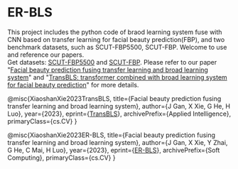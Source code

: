 # ER-BLS
This project includes the python code of braod learning system fuse with CNN based on transfer learning for facial beauty prediction(FBP), and two benchmark datasets, such as SCUT-FBP5500, SCUT-FBP. Welcome to use and reference our papers.  
Get datasets: [SCUT-FBP5500](https://github.com/HCIILAB/SCUT-FBP5500-Database-Release) and [SCUT-FBP](http://www.hcii-lab.net/data/SCUT-FBP/).
 Please refer to our paper "[Facial beauty prediction fusing transfer learning and broad learning system](https://doi.org/10.1007/s00500-022-07563-1)" and "[TransBLS: transformer combined with broad learning system for facial beauty prediction](https://doi.org/10.1007/s10489-023-04931-8)" for more details.

 @misc{XiaoshanXie2023TransBLS,
    title={Facial beauty prediction fusing transfer learning and broad learning system}, 
    author={J Gan, X Xie, G He, H Luo},
    year={2023},
    eprint={[TransBLS](https://doi.org/10.1007/s10489-023-04931-8)},
    archivePrefix={Applied Intelligence},
    primaryClass={cs.CV}
    }

 @misc{XiaoshanXie2023ER-BLS,
    title={Facial beauty prediction fusing transfer learning and broad learning system}, 
    author={J Gan, X Xie, Y Zhai, G He, C Mai, H Luo},
    year={2023},
    eprint={[ER-BLS](https://doi.org/10.1007/s00500-022-07563-1)},
    archivePrefix={Soft Computing},
    primaryClass={cs.CV}
    }
